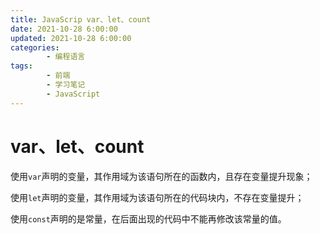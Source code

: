 ```yaml
---
title: JavaScrip var、let、count
date: 2021-10-28 6:00:00
updated: 2021-10-28 6:00:00
categories:
        - 编程语言
tags:
        - 前端
        - 学习笔记
        - JavaScript
---
```


# var、let、count

使用`var`声明的变量，其作用域为该语句所在的函数内，且存在变量提升现象；

使用`let`声明的变量，其作用域为该语句所在的代码块内，不存在变量提升；

使用`const`声明的是常量，在后面出现的代码中不能再修改该常量的值。
